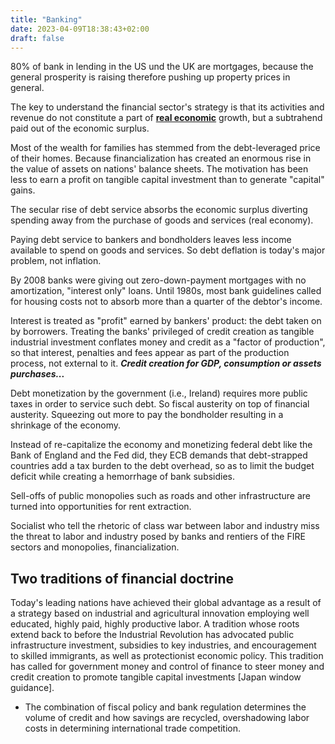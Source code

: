 ```yaml
---
title: "Banking"
date: 2023-04-09T18:38:43+02:00
draft: false
---
```


80% of bank in lending in the US und the UK are mortgages, because the
general prosperity is raising therefore pushing up property prices in
general.

The key to understand the financial sector's strategy is that its
activities and revenue do not constitute a part of **<u>real
economic</u>** growth, but a subtrahend paid out of the
economic surplus.

Most of the wealth for families has stemmed from the debt-leveraged
price of their homes. Because financialization has created an enormous
rise in the value of assets on nations' balance sheets. The motivation
has been less to earn a profit on tangible capital investment than to
generate "capital" gains.

The secular rise of debt service absorbs the economic surplus diverting
spending away from the purchase of goods and services (real economy).

Paying debt service to bankers and bondholders leaves less income
available to spend on goods and services. So debt deflation is today's
major problem, not inflation.

By 2008 banks were giving out zero-down-payment mortgages with no
amortization, "interest only" loans. Until 1980s, most bank guidelines
called for housing costs not to absorb more than a quarter of the
debtor's income.

Interest is treated as "profit" earned by bankers' product: the debt
taken on by borrowers. Treating the banks' privileged of credit creation
as tangible industrial investment conflates money and credit as a
"factor of production", so that interest, penalties and fees appear as
part of the production process, not external to it. ***Credit creation
for GDP, consumption or assets purchases...***

Debt monetization by the government (i.e., Ireland) requires more public
taxes in order to service such debt. So fiscal austerity on top of
financial austerity. Squeezing out more to pay the bondholder resulting
in a shrinkage of the economy.

Instead of re-capitalize the economy and monetizing federal debt like
the Bank of England and the Fed did, they ECB demands that debt-strapped
countries add a tax burden to the debt overhead, so as to limit the
budget deficit while creating a hemorrhage of bank subsidies.

Sell-offs of public monopolies such as roads and other infrastructure
are turned into opportunities for rent extraction.

Socialist who tell the rhetoric of class war between labor and industry
miss the threat to labor and industry posed by banks and rentiers of the
FIRE sectors and monopolies, financialization.

## Two traditions of financial doctrine 

Today's leading nations have achieved their global advantage as a result
of a strategy based on industrial and agricultural innovation employing
well educated, highly paid, highly productive labor. A tradition whose
roots extend back to before the Industrial Revolution has advocated
public infrastructure investment, subsidies to key industries, and
encouragement to skilled immigrants, as well as protectionist economic
policy. This tradition has called for government money and control of
finance to steer money and credit creation to promote tangible capital
investments \[Japan window guidance\].

-   The combination of fiscal policy and bank regulation determines the
    volume of credit and how savings are recycled, overshadowing labor
    costs in determining international trade competition.

